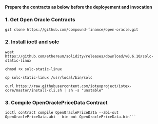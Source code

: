 **Prepare the contracts as below before the deployement and invocation**

### 1. Get Open Oracle Contracts

```
git clone https://github.com/compound-finance/open-oracle.git
```

### 2. Install ioctl and solc

```
wget https://github.com/ethereum/solidity/releases/download/v0.6.10/solc-static-linux

chmod +x solc-static-linux

cp solc-static-linux /usr/local/bin/solc

curl https://raw.githubusercontent.com/iotexproject/iotex-core/master/install-cli.sh | sh -s "unstable"
```

### 3. Compile OpenOraclePriceData Contract

```
ioctl contract compile OpenOraclePriceData --abi-out OpenOraclePriceData.abi --bin-out OpenOraclePriceData.bin```
